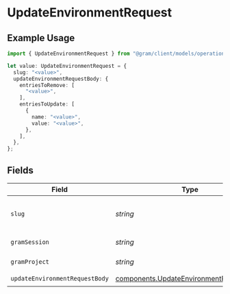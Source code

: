 # UpdateEnvironmentRequest

## Example Usage

```typescript
import { UpdateEnvironmentRequest } from "@gram/client/models/operations";

let value: UpdateEnvironmentRequest = {
  slug: "<value>",
  updateEnvironmentRequestBody: {
    entriesToRemove: [
      "<value>",
    ],
    entriesToUpdate: [
      {
        name: "<value>",
        value: "<value>",
      },
    ],
  },
};
```

## Fields

| Field                                                                                              | Type                                                                                               | Required                                                                                           | Description                                                                                        |
| -------------------------------------------------------------------------------------------------- | -------------------------------------------------------------------------------------------------- | -------------------------------------------------------------------------------------------------- | -------------------------------------------------------------------------------------------------- |
| `slug`                                                                                             | *string*                                                                                           | :heavy_check_mark:                                                                                 | The slug of the environment to update                                                              |
| `gramSession`                                                                                      | *string*                                                                                           | :heavy_minus_sign:                                                                                 | Session header                                                                                     |
| `gramProject`                                                                                      | *string*                                                                                           | :heavy_minus_sign:                                                                                 | project header                                                                                     |
| `updateEnvironmentRequestBody`                                                                     | [components.UpdateEnvironmentRequestBody](../../models/components/updateenvironmentrequestbody.md) | :heavy_check_mark:                                                                                 | N/A                                                                                                |